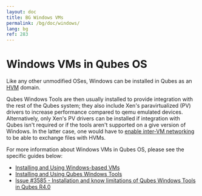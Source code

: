 ```yaml
---
layout: doc
title: BG Windows VMs
permalink: /bg/doc/windows/
lang: bg
ref: 283
---
```


Windows VMs in Qubes OS
=======================

Like any other unmodified OSes, Windows can be installed in Qubes as an [HVM](/doc/hvm/) domain.

Qubes Windows Tools are then usually installed to provide integration with the rest of the Qubes system; they also include Xen's paravirtualized (PV) drivers to increase performance compared to qemu emulated devices. Alternatively, only Xen's PV drivers can be installed if integration with Qubes isn't required or if the tools aren't supported on a give version of Windows. In the latter case, one would have to [enable inter-VM networking](https://www.qubes-os.org/doc/firewall/#enabling-networking-between-two-qubes) to be able to exchange files with HVMs. 


For more information about Windows VMs in Qubes OS, please see the specific guides below:

 * [Installing and Using Windows-based VMs](/doc/windows-vm/)
 * [Installing and Using Qubes Windows Tools](/doc/windows-tools/)
 * [Issue #3585 - Installation and know limitations of Qubes Windows Tools in Qubes R4.0](https://github.com/QubesOS/qubes-issues/issues/3585)


